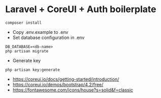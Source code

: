 # Laravel + CoreUI + Auth boilerplate

```
composer install
```

-   Copy .env.example to .env
-   Set database configuration in .env

```
DB_DATABASE=<db-name>
php artisan migrate
```

-   Generate key

```
php artisan key:generate
```

-   https://coreui.io/docs/getting-started/introduction/
-   https://coreui.io/demos/bootstrap/4.2/free/
-   https://fontawesome.com/icons/house?s=solid&f=classic
